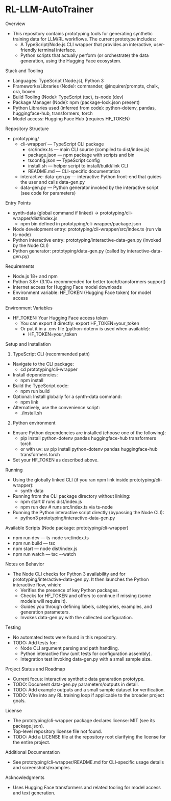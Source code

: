# RL-LLM-AutoTrainer

Overview
- This repository contains prototyping tools for generating synthetic training data for LLM/RL workflows. The current prototype includes:
  - A TypeScript/Node.js CLI wrapper that provides an interactive, user-friendly terminal interface.
  - Python scripts that actually perform (or orchestrate) the data generation, using the Hugging Face ecosystem.

Stack and Tooling
- Languages: TypeScript (Node.js), Python 3
- Frameworks/Libraries (Node): commander, @inquirer/prompts, chalk, ora, boxen
- Build Tooling (Node): TypeScript (tsc), ts-node (dev)
- Package Manager (Node): npm (package-lock.json present)
- Python Libraries used (inferred from code): python-dotenv, pandas, huggingface-hub, transformers, torch
- Model access: Hugging Face Hub (requires HF_TOKEN)

Repository Structure
- prototyping/
  - cli-wrapper/ — TypeScript CLI package
    - src/index.ts — main CLI source (compiled to dist/index.js)
    - package.json — npm package with scripts and bin
    - tsconfig.json — TypeScript config
    - install.sh — helper script to install/build/link CLI
    - README.md — CLI-specific documentation
  - interactive-data-gen.py — interactive Python front-end that guides the user and calls data-gen.py
  - data-gen.py — Python generator invoked by the interactive script (see code for parameters)

Entry Points
- synth-data (global command if linked) → prototyping/cli-wrapper/dist/index.js
  - npm bin defined in prototyping/cli-wrapper/package.json
- Node development entry: prototyping/cli-wrapper/src/index.ts (run via ts-node)
- Python interactive entry: prototyping/interactive-data-gen.py (invoked by the Node CLI)
- Python generator: prototyping/data-gen.py (called by interactive-data-gen.py)

Requirements
- Node.js 18+ and npm
- Python 3.8+ (3.10+ recommended for better torch/transformers support)
- Internet access for Hugging Face model downloads
- Environment variable: HF_TOKEN (Hugging Face token) for model access

Environment Variables
- HF_TOKEN: Your Hugging Face access token
  - You can export it directly: export HF_TOKEN=your_token
  - Or put it in a .env file (python-dotenv is used when available):
    - HF_TOKEN=your_token

Setup and Installation
1) TypeScript CLI (recommended path)
- Navigate to the CLI package:
  - cd prototyping/cli-wrapper
- Install dependencies:
  - npm install
- Build the TypeScript code:
  - npm run build
- Optional: Install globally for a synth-data command:
  - npm link
- Alternatively, use the convenience script:
  - ./install.sh

2) Python environment
- Ensure Python dependencies are installed (choose one of the following):
  - pip install python-dotenv pandas huggingface-hub transformers torch
  - or with uv: uv pip install python-dotenv pandas huggingface-hub transformers torch
- Set your HF_TOKEN as described above.

Running
- Using the globally linked CLI (if you ran npm link inside prototyping/cli-wrapper):
  - synth-data
- Running from the CLI package directory without linking:
  - npm start        # runs dist/index.js
  - npm run dev      # runs src/index.ts via ts-node
- Running the Python interactive script directly (bypassing the Node CLI):
  - python3 prototyping/interactive-data-gen.py

Available Scripts (Node package: prototyping/cli-wrapper)
- npm run dev     — ts-node src/index.ts
- npm run build   — tsc
- npm start       — node dist/index.js
- npm run watch   — tsc --watch

Notes on Behavior
- The Node CLI checks for Python 3 availability and for prototyping/interactive-data-gen.py. It then launches the Python interactive flow, which:
  - Verifies the presence of key Python packages.
  - Checks for HF_TOKEN and offers to continue if missing (some models will require it).
  - Guides you through defining labels, categories, examples, and generation parameters.
  - Invokes data-gen.py with the collected configuration.

Testing
- No automated tests were found in this repository.
- TODO: Add tests for:
  - Node CLI argument parsing and path handling.
  - Python interactive flow (unit tests for configuration assembly).
  - Integration test invoking data-gen.py with a small sample size.

Project Status and Roadmap
- Current focus: interactive synthetic data generation prototype.
- TODO: Document data-gen.py parameters/outputs in detail.
- TODO: Add example outputs and a small sample dataset for verification.
- TODO: Wire into any RL training loop if applicable to the broader project goals.

License
- The prototyping/cli-wrapper package declares license: MIT (see its package.json).
- Top-level repository license file not found.
- TODO: Add a LICENSE file at the repository root clarifying the license for the entire project.

Additional Documentation
- See prototyping/cli-wrapper/README.md for CLI-specific usage details and screenshots/examples.

Acknowledgments
- Uses Hugging Face transformers and related tooling for model access and text generation.
